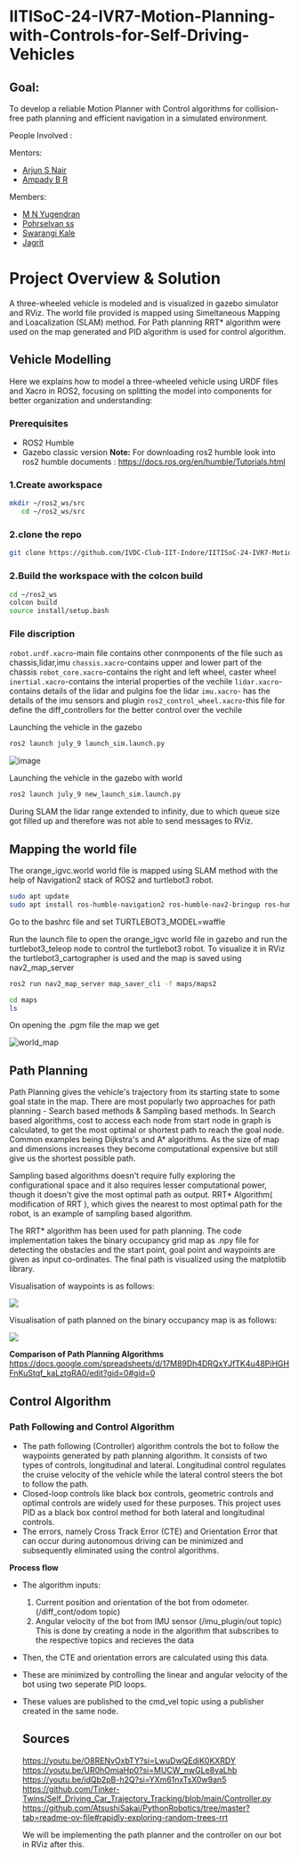 # IITISoC-24-IVR7-Motion-Planning-with-Controls-for-Self-Driving-Vehicles

## Goal:
To develop a reliable Motion Planner with Control algorithms for collision-free path planning and efficient navigation in a simulated environment.

People Involved : 

Mentors:
- [Arjun S Nair](https://github.com/arjun-593)
- [Ampady B R](https://github.com/ampady06)

Members:
<br>
- [M N Yugendran](https://github.com/user-230087)
- [Pohrselvan ss](https://github.com/pohrselvan)
- [Swarangi Kale](https://github.com/Swarangi-codes)
- [Jagrit](https://github.com/idJagrit)

# Project Overview & Solution
A three-wheeled vehicle is modeled and is visualized in gazebo simulator and RViz. The world file provided is mapped using Simeltaneous Mapping and Loacalization (SLAM) method. For Path planning RRT* algorithm were used on the map generated and PID algorithm is used for control algorithm. 

## Vehicle Modelling
Here we explains how to model a three-wheeled vehicle using URDF files and Xacro in ROS2, focusing on splitting the model into components for better organization and understanding:
### Prerequisites

- ROS2 Humble
- Gazebo classic version
**Note:** For downloading ros2 humble look into ros2 humble documents : https://docs.ros.org/en/humble/Tutorials.html
### 1.Create aworkspace 
```bash
mkdir ~/ros2_ws/src
   cd ~/ros2_ws/src
```
### 2.clone the repo
```bash
git clone https://github.com/IVDC-Club-IIT-Indore/IITISoC-24-IVR7-Motion-Planning-with-Controls-for-Self-Driving-Vehicles.git
```

### 2.Build the workspace with the colcon build
```bash
cd ~/ros2_ws
colcon build
source install/setup.bash
```

### File discription
`robot.urdf.xacro`-main file contains other conmponents of the file such as chassis,lidar,imu
`chassis.xacro`-contains upper and lower part of the chassis
`robot_core.xacro`-contains the right and left wheel, caster wheel
`inertial.xacro`-contains the interial properties of the vechile
`lidar.xacro`-contains details of the lidar and pulgins foe the lidar
`imu.xacro`- has the details of the imu sensors and plugin 
`ros2_control_wheel.xacro`-this file for define the diff_controllers for the better control over the vechile

Launching the vehicle in the gazebo
```bash
ros2 launch july_9 launch_sim.launch.py
```
![image](https://github.com/user-attachments/assets/502b84b2-2b00-4ef5-bf01-afd9d56e1b17)


Launching the vehicle in the gazebo with world
```bash
ros2 launch july_9 new_launch_sim.launch.py
```

During SLAM the lidar range extended to infinity, due to which queue size got filled up and therefore was not able to send messages to RViz.


## Mapping the world file
The orange_igvc.world world file is mapped using SLAM method with the help of Navigation2 stack of ROS2 and turtlebot3 robot.
```bash
sudo apt update
sudo apt install ros-humble-navigation2 ros-humble-nav2-bringup ros-humble-turtlebot3*
```
Go to the bashrc file and set TURTLEBOT3_MODEL=waffle

Run the launch file to open the orange_igvc world file in gazebo and run the turtlebot3_teleop node to control the turtlebot3 robot. To visualize it in RViz the turtlebot3_cartographer is used and the map is saved using nav2_map_server

```bash
ros2 run nav2_map_server map_saver_cli -f maps/maps2
```

```bash
cd maps
ls
```

On opening the .pgm file the map we get

![world_map](https://github.com/user-attachments/assets/9f6fa071-4bf5-4b78-aa47-e052c8d36fa7)

## Path Planning
Path Planning gives the vehicle's trajectory from its starting state to some goal state in the map. There are most popularly two approaches for path planning - Search based methods & Sampling based methods. In Search based algorithms, cost to access each node from start node in graph is calculated, to get the most optimal or shortest path to reach the goal node. Common examples being Dijkstra's and A* algorithms. As the size of map and dimensions increases they become computational expensive but still give us the shortest possible path.


Sampling based algorithms doesn't require fully exploring the configurational space and it also requires lesser computational power, though it doesn't give the most optimal path as output. RRT* Algorithm( modification of RRT ), which gives the nearest to most optimal path for the robot, is an example of sampling based algorithm. 


The RRT* algorithm has been used for path planning. The code implementation takes the binary occupancy grid map as .npy file for detecting the obstacles and the start point, goal point and waypoints are given as input co-ordinates. The final path is visualized using the matplotlib library.

Visualisation of waypoints is as follows:

![](https://github.com/user-attachments/assets/f41e8b76-5f71-4691-84c8-5bcb451fe8fe)

Visualisation of path planned on the binary occupancy map is as follows:

![](https://github.com/user-attachments/assets/a00cb808-e082-4d23-88b0-e95432832c42)

**Comparison of Path Planning Algorithms**
https://docs.google.com/spreadsheets/d/17M89Dh4DRQxYJfTK4u48PiHGHFnKuStqf_kaLztgRA0/edit?gid=0#gid=0 

## Control Algorithm
### Path Following and Control Algorithm

* The path following (Controller) algorithm controls the bot to follow the waypoints generated by path planning algorithm. It consists of two types of controls, longitudinal and lateral. Longitudinal control regulates the cruise velocity of the vehicle while the lateral control steers the bot to follow the path.
* Closed-loop controls like black box controls, geometric controls and optimal controls are widely used for these purposes. This project uses PID as a black box control method for both lateral and longitudinal controls.
* The errors, namely Cross Track Error (CTE) and Orientation Error that can occur during autonomous driving can be minimized and subsequently eliminated using the control algorithms.

**Process flow**
* The algorithm inputs:
   1. Current position and orientation of the bot from odometer. (/diff_cont/odom topic)
   2. Angular velocity of the bot from IMU sensor (/imu_plugin/out topic)
  This is done by creating a node in the algorithm that subscribes to the respective topics and recieves the data 
* Then, the CTE and orientation errors are calculated using this data.
* These are minimized by controlling the linear and angular velocity of the bot using two seperate PID loops.
* These values are published to the cmd_vel topic using a publisher created in the same node.

  ## Sources

  https://youtu.be/O8RENvOxbTY?si=LwuDwQEdjK0KXRDY</br>
  https://youtu.be/UR0hOmjaHp0?si=MUCW_nwGLe8yaLhb</br>
  https://youtu.be/idQb2pB-h2Q?si=YXm61nxTsX0w9an5</br>
  https://github.com/Tinker-Twins/Self_Driving_Car_Trajectory_Tracking/blob/main/Controller.py</br>
  https://github.com/AtsushiSakai/PythonRobotics/tree/master?tab=readme-ov-file#rapidly-exploring-random-trees-rrt</br>

  We will be implementing the path planner and the controller on our bot in RViz after this.


